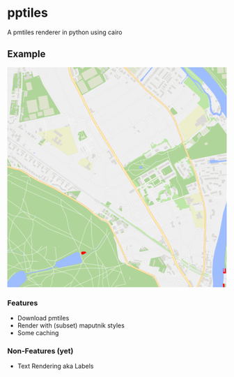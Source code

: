 # pptiles

A pmtiles renderer in python using cairo

## Example

![Example](examples/2023-11-17.png)

### Features

- Download pmtiles 
- Render with (subset) maputnik styles
- Some caching


### Non-Features (yet)

- Text Rendering aka Labels
